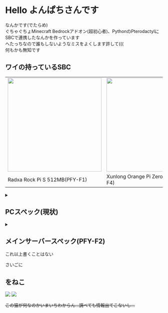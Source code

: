 # Hello よんぱちさんです
なんかです(でたらめ)<br>
ぐちゃぐちょMinecraft Bedrockアドオン(超初心者)、PythonのPterodactylにSBCで連携したなんかを作っています<br>
へたっちなので誰もしないようなミスをよくします許して(((<br>
何もかも無知です<br>
<!-- そろそろ就職したい... -->
## ワイの持っているSBC<br>
<table>
  <tr>
    <td> <img width="300px" src="https://github.com/Yon4800/Yon4800/assets/48090196/aceadb0e-0519-4f68-8190-68192e0cc853"/></td>
    <td> <img width="300px" src="https://github.com/Yon4800/Yon4800/assets/48090196/0dc499e9-4cfb-4566-9a56-5f41716f0b6b"/></td>
    <td> <img width="300px" src="https://github.com/Yon4800/Yon4800/assets/48090196/b12bed3f-9bf5-43af-844c-261f634e65d7"/></td>
  </tr>
  <tr>
    <td> Radxa Rock Pi S 512MB(PFY-F1)</td>
    <td> Xunlong Orange Pi Zero 3 1.5GB(PFY-F4)</td>
    <td> Librecomputer AML-S905D3-CC 4GB(PFY-F3)</td>
  </tr>
</table>

<details>
  <summary><h2>PCスペック(現状)</h2></summary>
  <ul>
    <li>CPU: AMD Ryzen 5 2600</li>
    <li>M/B: MSI B450 Gaming Plus</li>
    <li>Videocard: Palit Nvidia Geforce GTX 1660 Super</li>
    <li>Mem: DDR4-2666 8GB×4(32GB)</li>
    <li>SSD: NVMe 512GB</li>
    <li>HDD: Seagate 2TB <s>端子壊れかけ(((</s></li>
  </ul>
</details>
<details>
  <summary><h2>メインサーバースペック(PFY-F2)</h2></summary>
  <ul>
    <li>CPU: AMD Ryzen 7 1700</li>
    <li>M/B: ASRock AB350 Gaming-ITX/AC</li>
    <li>Videocard: Radeonの何か(しらべろ</li>
    <li>DDR4-3000 Mem: 8GB×2</li>
    <li>SSD: SATA 256GB</li>
  </ul>
</details>
これ以上書くことはない

さいごに
## をねこ
<img src="https://github.com/Yon4800/Yon4800/assets/48090196/24e5cfa9-8bc5-42c2-9a05-b3e15df46bf2"/>
<img src="https://github.com/Yon4800/Yon4800/assets/48090196/16dd59c6-5afd-4f32-8914-e9ef896fda01"/>

<s>この猫が何なのかいまいちわからん...調べても情報出てこないし...</s>
